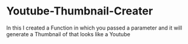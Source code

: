 # Youtube-Thumbnail-Creater
 In this I created a Function in which you passed a parameter and it will generate a Thumbnail of that looks like a Youtube 
